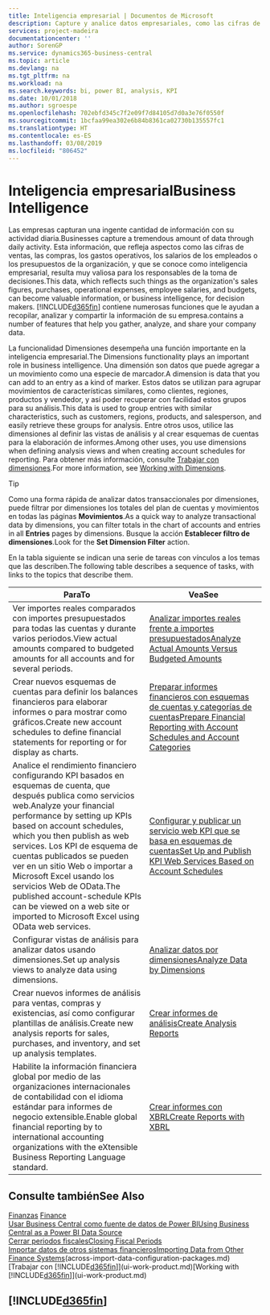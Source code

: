 ```yaml
---
title: Inteligencia empresarial | Documentos de Microsoft
description: Capture y analice datos empresariales, como las cifras de ventas, las compras, los gastos operativos, los salarios de los empleados y los presupuestos, que resultan muy valiosos para la inteligencia artificial o la toma de decisiones.
services: project-madeira
documentationcenter: ''
author: SorenGP
ms.service: dynamics365-business-central
ms.topic: article
ms.devlang: na
ms.tgt_pltfrm: na
ms.workload: na
ms.search.keywords: bi, power BI, analysis, KPI
ms.date: 10/01/2018
ms.author: sgroespe
ms.openlocfilehash: 702ebfd345c7f2e09f7d84105d7d0a3e76f0550f
ms.sourcegitcommit: 1bcfaa99ea302e6b84b8361ca02730b135557fc1
ms.translationtype: HT
ms.contentlocale: es-ES
ms.lasthandoff: 03/08/2019
ms.locfileid: "806452"
---
```

# <a name="business-intelligence"></a><span data-ttu-id="650d1-103">Inteligencia empresarial</span><span class="sxs-lookup"><span data-stu-id="650d1-103">Business Intelligence</span></span>
<span data-ttu-id="650d1-104">Las empresas capturan una ingente cantidad de información con su actividad diaria.</span><span class="sxs-lookup"><span data-stu-id="650d1-104">Businesses capture a tremendous amount of data through daily activity.</span></span> <span data-ttu-id="650d1-105">Esta información, que refleja aspectos como las cifras de ventas, las compras, los gastos operativos, los salarios de los empleados o los presupuestos de la organización, y que se conoce como inteligencia empresarial, resulta muy valiosa para los responsables de la toma de decisiones.</span><span class="sxs-lookup"><span data-stu-id="650d1-105">This data, which reflects such things as the organization's sales figures, purchases, operational expenses, employee salaries, and budgets, can become valuable information, or business intelligence, for decision makers.</span></span> [!INCLUDE[d365fin](includes/d365fin_md.md)] <span data-ttu-id="650d1-106">contiene numerosas funciones que le ayudan a recopilar, analizar y compartir la información de su empresa.</span><span class="sxs-lookup"><span data-stu-id="650d1-106">contains a number of features that help you gather, analyze, and share your company data.</span></span>

<span data-ttu-id="650d1-107">La funcionalidad Dimensiones desempeña una función importante en la inteligencia empresarial.</span><span class="sxs-lookup"><span data-stu-id="650d1-107">The Dimensions functionality plays an important role in business intelligence.</span></span> <span data-ttu-id="650d1-108">Una dimensión son datos que puede agregar a un movimiento como una especie de marcador.</span><span class="sxs-lookup"><span data-stu-id="650d1-108">A dimension is data that you can add to an entry as a kind of marker.</span></span> <span data-ttu-id="650d1-109">Estos datos se utilizan para agrupar movimientos de características similares, como clientes, regiones, productos y vendedor, y así poder recuperar con facilidad estos grupos para su análisis.</span><span class="sxs-lookup"><span data-stu-id="650d1-109">This data is used to group entries with similar characteristics, such as customers, regions, products, and salesperson, and easily retrieve these groups for analysis.</span></span> <span data-ttu-id="650d1-110">Entre otros usos, utilice las dimensiones al definir las vistas de análisis y al crear esquemas de cuentas para la elaboración de informes.</span><span class="sxs-lookup"><span data-stu-id="650d1-110">Among other uses, you use dimensions  when defining analysis views and when creating account schedules for reporting.</span></span> <span data-ttu-id="650d1-111">Para obtener más información, consulte [Trabajar con dimensiones](finance-dimensions.md).</span><span class="sxs-lookup"><span data-stu-id="650d1-111">For more information, see [Working with Dimensions](finance-dimensions.md).</span></span>

> [!TIP]
> <span data-ttu-id="650d1-112">Como una forma rápida de analizar datos transaccionales por dimensiones, puede filtrar por dimensiones los totales del plan de cuentas y movimientos en todas las páginas **Movimientos**.</span><span class="sxs-lookup"><span data-stu-id="650d1-112">As a quick way to analyze transactional data by dimensions, you can filter totals in the chart of accounts and entries in all **Entries** pages by dimensions.</span></span> <span data-ttu-id="650d1-113">Busque la acción **Establecer filtro de dimensiones**.</span><span class="sxs-lookup"><span data-stu-id="650d1-113">Look for the **Set Dimension Filter** action.</span></span>  

<span data-ttu-id="650d1-114">En la tabla siguiente se indican una serie de tareas con vínculos a los temas que las describen.</span><span class="sxs-lookup"><span data-stu-id="650d1-114">The following table describes a sequence of tasks, with links to the topics that describe them.</span></span>  

| <span data-ttu-id="650d1-115">Para</span><span class="sxs-lookup"><span data-stu-id="650d1-115">To</span></span> | <span data-ttu-id="650d1-116">Vea</span><span class="sxs-lookup"><span data-stu-id="650d1-116">See</span></span> |
| --- | --- |
|<span data-ttu-id="650d1-117">Ver importes reales comparados con importes presupuestados para todas las cuentas y durante varios periodos.</span><span class="sxs-lookup"><span data-stu-id="650d1-117">View actual amounts compared to budgeted amounts for all accounts and for several periods.</span></span>|[<span data-ttu-id="650d1-118">Analizar importes reales frente a importes presupuestados</span><span class="sxs-lookup"><span data-stu-id="650d1-118">Analyze Actual Amounts Versus Budgeted Amounts</span></span>](bi-how-analyze-actual-versus-budget.md)|
|<span data-ttu-id="650d1-119">Crear nuevos esquemas de cuentas para definir los balances financieros para elaborar informes o para mostrar como gráficos.</span><span class="sxs-lookup"><span data-stu-id="650d1-119">Create new account schedules to define financial statements for reporting or for display as charts.</span></span>|[<span data-ttu-id="650d1-120">Preparar informes financieros con esquemas de cuentas y categorías de cuentas</span><span class="sxs-lookup"><span data-stu-id="650d1-120">Prepare Financial Reporting with Account Schedules and Account Categories</span></span>](bi-how-work-account-schedule.md)|
|<span data-ttu-id="650d1-121">Analice el rendimiento financiero configurando KPI basados en esquemas de cuenta, que después publica como servicios web.</span><span class="sxs-lookup"><span data-stu-id="650d1-121">Analyze your financial performance by setting up KPIs based on account schedules, which you then publish as web services.</span></span> <span data-ttu-id="650d1-122">Los KPI de esquema de cuentas publicados se pueden ver en un sitio Web o importar a Microsoft Excel usando los servicios Web de OData.</span><span class="sxs-lookup"><span data-stu-id="650d1-122">The published account-schedule KPIs can be viewed on a web site or imported to Microsoft Excel using OData web services.</span></span>|[<span data-ttu-id="650d1-123">Configurar y publicar un servicio web KPI que se basa en esquemas de cuentas</span><span class="sxs-lookup"><span data-stu-id="650d1-123">Set Up and Publish KPI Web Services Based on Account Schedules</span></span>](bi-how-to-set-up-and-publish-kpi-web-services-based-on-account-schedules.md)|
|<span data-ttu-id="650d1-124">Configurar vistas de análisis para analizar datos usando dimensiones.</span><span class="sxs-lookup"><span data-stu-id="650d1-124">Set up analysis views to analyze data using dimensions.</span></span>|[<span data-ttu-id="650d1-125">Analizar datos por dimensiones</span><span class="sxs-lookup"><span data-stu-id="650d1-125">Analyze Data by Dimensions</span></span>](bi-how-analyze-data-dimension.md)|
|<span data-ttu-id="650d1-126">Crear nuevos informes de análisis para ventas, compras y existencias, así como configurar plantillas de análisis.</span><span class="sxs-lookup"><span data-stu-id="650d1-126">Create new analysis reports for sales, purchases, and inventory, and set up analysis templates.</span></span>|[<span data-ttu-id="650d1-127">Crear informes de análisis</span><span class="sxs-lookup"><span data-stu-id="650d1-127">Create Analysis Reports</span></span>](bi-how-create-analysis-views-reports.md)|
|<span data-ttu-id="650d1-128">Habilite la información financiera global por medio de las organizaciones internacionales de contabilidad con el idioma estándar para informes de negocio extensible.</span><span class="sxs-lookup"><span data-stu-id="650d1-128">Enable global financial reporting by to international accounting organizations with the eXtensible Business Reporting Language standard.</span></span>|[<span data-ttu-id="650d1-129">Crear informes con XBRL</span><span class="sxs-lookup"><span data-stu-id="650d1-129">Create Reports with XBRL</span></span>](bi-create-reports-with-xbrl.md)|

## <a name="see-also"></a><span data-ttu-id="650d1-130">Consulte también</span><span class="sxs-lookup"><span data-stu-id="650d1-130">See Also</span></span>
<span data-ttu-id="650d1-131">[Finanzas](finance.md)  </span><span class="sxs-lookup"><span data-stu-id="650d1-131">[Finance](finance.md)  </span></span>  
[<span data-ttu-id="650d1-132">Usar Business Central como fuente de datos de Power BI</span><span class="sxs-lookup"><span data-stu-id="650d1-132">Using Business Central as a Power BI Data Source</span></span>](across-how-use-financials-data-source-powerbi.md)  
[<span data-ttu-id="650d1-133">Cerrar periodos fiscales</span><span class="sxs-lookup"><span data-stu-id="650d1-133">Closing Fiscal Periods</span></span>](year-close-years-periods.md)  
<span data-ttu-id="650d1-134">[Importar datos de otros sistemas financieros](across-import-data-configuration-packages.md)</span><span class="sxs-lookup"><span data-stu-id="650d1-134">[Importing Data from Other Finance Systems](across-import-data-configuration-packages.md)(across-import-data-configuration-packages.md)</span></span>  
<span data-ttu-id="650d1-135">[Trabajar con [!INCLUDE[d365fin](includes/d365fin_md.md)]](ui-work-product.md)</span><span class="sxs-lookup"><span data-stu-id="650d1-135">[Working with [!INCLUDE[d365fin](includes/d365fin_md.md)]](ui-work-product.md)</span></span>

## [!INCLUDE[d365fin](includes/free_trial_md.md)]  
 
